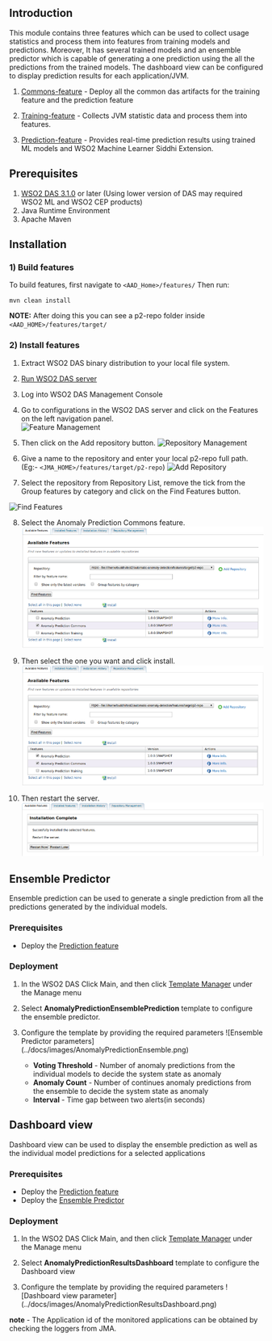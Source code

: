 ## Introduction
This module contains three features which can be used to collect usage statistics and process them into features from training models and predictions. Moreover, It has several trained models and an ensemble predictor which is capable of generating a one prediction using the all the predictions from the trained models. The dashboard view can be configured to display prediction results for each application/JVM.

1. [Commons-feature](commons-feature) - Deploy all the common das artifacts for the training feature and the prediction feature
  
2. [Training-feature](training-feature) - Collects JVM statistic data and process them into features.
   
3. [Prediction-feature](prediction-feature) - Provides real-time prediction results using trained ML models and WSO2 Machine Learner Siddhi Extension.

## Prerequisites

1. [WSO2 DAS 3.1.0](http://wso2.com/products/data-analytics-server/) or later (Using lower version of DAS may required WSO2 ML and WSO2 CEP products)
2. Java Runtime Environment
3. Apache Maven

## Installation

### 1) Build features

   To build features, first navigate to ```<AAD_Home>/features/``` Then run:
   
   ```
   mvn clean install
   ```
   **NOTE:** After doing this you can see a p2-repo folder inside ```<AAD_HOME>/features/target/```
      
### 2) Install features
   
  1. Extract WSO2 DAS binary distribution to your local file system.
  
  2. [Run WSO2 DAS server](https://docs.wso2.com/display/DAS310/Running+the+Product#RunningtheProduct-Startingtheserver)
  
  3. Log into WSO2 DAS Management Console
  
  4. Go to configurations in the WSO2 DAS server and click on the Features on the left navigation panel.   
  ![Feature Management](../docs/images/FeatureManagementScreenshots.png)
  
  5. Then click on the Add repository button.
  ![Repository Management](../docs/images/RepositoryManagementScreenshots.png)
  
  6. Give a name to the repository and enter your local p2-repo full path. (Eg:- ```<JMA_HOME>/features/target/p2-repo```)
  ![Add Repository](../docs/images/AddRepositoryScreenshots.png)
  
  7. Select the repository from Repository List, remove the tick from the Group features by category and click on the Find Features button.
  
  ![Find Features](../docs/images/FindFeaturesScreenshots.png)
  
  8. Select the Anomaly Prediction Commons feature.
    ![Install Features](../docs/images/CommonsFeaturesScreenshots.png)
    
  9. Then select the one you want and click install.
    ![Install Features](../docs/images/InstallFeaturesScreenshots.png)
  
  10. Then restart the server.
  ![Install Features](../docs/images/RestartServerScreenshots.png)

## Ensemble Predictor
Ensemble prediction can be used to generate a single prediction from all the predictions generated by the individual models.

### Prerequisites
  - Deploy the [Prediction feature](#installation)
  
### Deployment
  1. In the WSO2 DAS Click Main, and then click [Template Manager](https://docs.wso2.com/display/DAS310/Using+Templates)
   under the Manage menu

  2. Select **AnomalyPredictionEnsemblePrediction** template to configure the ensemble predictor.

  3. Configure the template by providing the required parameters
  ![Ensemble Predictor parameters] (../docs/images/AnomalyPredictionEnsemble.png)
  
     - **Voting Threshold** - Number of anomaly predictions from the individual models to decide the system state as anomaly
     - **Anomaly Count** - Number of continues anomaly predictions from the ensemble to decide the system state as anomaly
     - **Interval** - Time gap between two alerts(in seconds)

## Dashboard view
Dashboard view can be used to display the ensemble prediction as well as the individual model predictions for a selected applications

### Prerequisites
  - Deploy the [Prediction feature](#installation)
  - Deploy the [Ensemble Predictor](#ensemble-predictor)
  
### Deployment
  1. In the WSO2 DAS Click Main, and then click [Template Manager](https://docs.wso2.com/display/DAS310/Using+Templates)
   under the Manage menu

  2. Select **AnomalyPredictionResultsDashboard** template to configure the Dashboard view

  3. Configure the template by providing the required parameters
  ![Dashboard view parameter] (../docs/images/AnomalyPredictionResultsDashboard.png)
  
  
  **note** - The Application id of the monitored applications can be obtained by checking the loggers from JMA.

